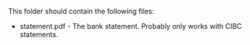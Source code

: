 This folder should contain the following files:

- statement.pdf - The bank statement. Probably only works with CIBC statements.